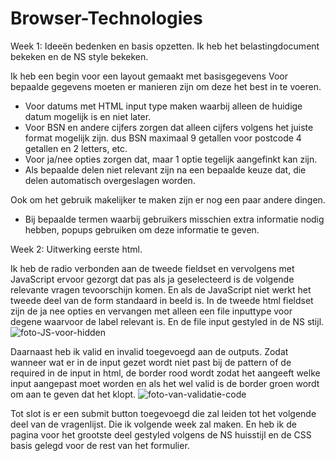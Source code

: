 # Browser-Technologies

Week 1: Ideeën bedenken en basis opzetten. 
Ik heb het belastingdocument bekeken en de NS style bekeken.

Ik heb een begin voor een layout gemaakt met basisgegevens
Voor bepaalde gegevens moeten er manieren zijn om deze het best in te voeren.
- Voor datums met HTML input type maken waarbij alleen de huidige datum mogelijk is en niet later.
- Voor BSN en andere cijfers zorgen dat alleen cijfers volgens het juiste format mogelijk zijn. dus BSN maximaal 9 getallen
voor postcode 4 getallen en 2 letters, etc.
- Voor ja/nee opties zorgen dat, maar 1 optie tegelijk aangefinkt kan zijn.
- Als bepaalde delen niet relevant zijn na een bepaalde keuze dat, die delen automatisch overgeslagen worden.

Ook om het gebruik makelijker te maken zijn er nog een paar andere dingen.
- Bij bepaalde termen waarbij gebruikers misschien extra informatie nodig hebben, popups gebruiken om deze informatie te geven. 


Week 2: Uitwerking eerste html.

Ik heb de radio verbonden aan de tweede fieldset en vervolgens met JavaScript ervoor gezorgt dat pas als ja geselecteerd is de volgende
relevante vragen tevoorschijn komen. En als de JavaScript niet werkt het tweede deel van de form standaard in beeld is.
In de tweede html fieldset zijn de ja nee opties en vervangen met alleen een file inputtype voor degene waarvoor de label relevant is.
En de file input gestyled in de NS stijl.
<img src="afbeeldingen/Javascript-hidden.png" alt="foto-JS-voor-hidden">

Daarnaast heb ik valid en invalid toegevoegd aan de outputs. Zodat wanneer wat er in de input gezet wordt niet past bij de pattern
of de required in de input in html, de border rood wordt zodat het aangeeft welke input aangepast moet worden en als het wel valid is de border 
groen wordt om aan te geven dat het klopt.
<img src="afbeeldingen/Validatie-code.png" alt="foto-van-validatie-code">

Tot slot is er een submit button toegevoegd die zal leiden tot het volgende deel van de vragenlijst. Die ik volgende week zal maken.
En heb ik de pagina voor het grootste deel gestyled volgens de NS huisstijl en de CSS basis gelegd voor de rest van het formulier.

